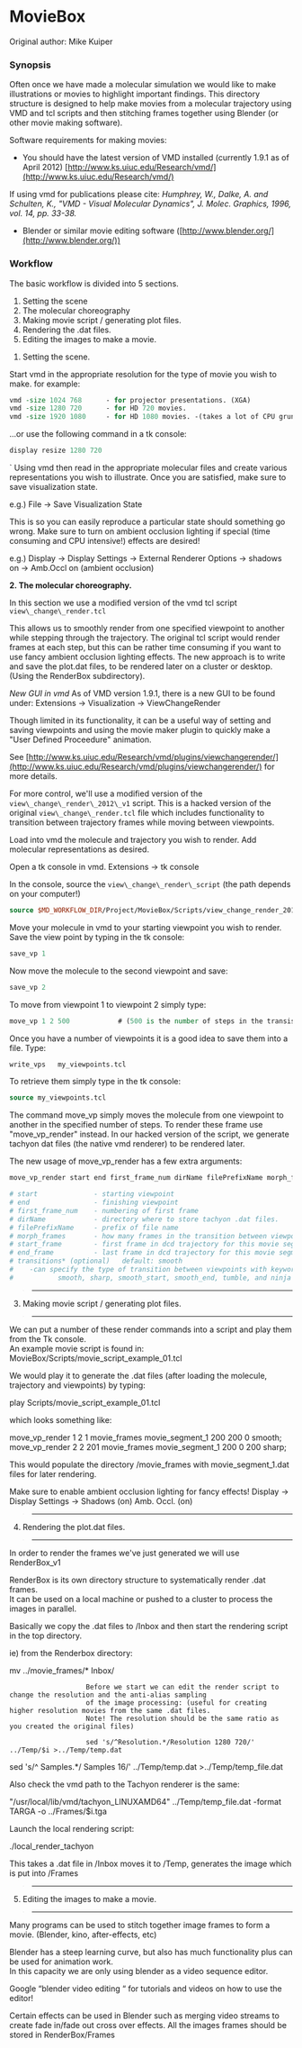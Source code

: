 ﻿# MovieBox

Original author: Mike Kuiper


### Synopsis

Often once we have made a molecular simulation we would like to make  
illustrations or movies to highlight important findings. This directory 
structure is designed to help make movies from a molecular trajectory using VMD 
and tcl scripts and then stitching frames together using Blender 
(or other movie making software).  

Software requirements for making movies: 

* You should have the latest version of VMD installed (currently 1.9.1 as of April 2012) [http://www.ks.uiuc.edu/Research/vmd/](http://www.ks.uiuc.edu/Research/vmd/)

If using vmd for publications please cite:
*Humphrey, W., Dalke, A. and Schulten, K., "VMD - Visual Molecular Dynamics", J. Molec. Graphics, 1996, vol. 14, pp. 33-38.*

* Blender or similar movie editing software ([http://www.blender.org/](http://www.blender.org/))


### Workflow

The basic workflow is divided into 5 sections. 

1)  Setting the scene
2)  The molecular choreography 
3)  Making movie script / generating plot files.  
4)  Rendering the .dat files.
5)  Editing the images to make a movie. 


1. Setting the scene. 

Start vmd in the appropriate resolution for the type of movie you wish to make. 
for example:  

```tcl
vmd -size 1024 768      - for projector presentations. (XGA)
vmd -size 1280 720      - for HD 720 movies.
vmd -size 1920 1080     - for HD 1080 movies. -(takes a lot of CPU grunt!)
```

...or use the following command in a tk console: 

```tcl
display resize 1280 720     
```
`
Using vmd then read in the appropriate molecular files and create various 
representations you wish to illustrate. Once you are satisfied, make sure 
to save visualization state. 

e.g.) File -> Save Visualization State

This is so you can easily reproduce a particular state should something go wrong. Make sure to turn on ambient occlusion lighting if special (time consuming and CPU intensive!) effects are desired! 

e.g.) Display -> Display Settings -> External Renderer Options -> shadows on -> Amb.Occl on (ambient occlusion)


**2. The molecular choreography.**

In this section we use a modified version of the vmd tcl script `view\_change\_render.tcl`

This allows us to smoothly render from one specified viewpoint to another while 
stepping through the trajectory. The original tcl script would render frames at 
each step, but this can be rather time consuming if you want to use fancy ambient 
occlusion lighting effects. The new approach is to write and save the plot.dat files, to be rendered later on a cluster or desktop.  (Using the RenderBox subdirectory).  

*New GUI in vmd*
As of VMD version 1.9.1,  there is a new GUI to be found under: 
Extensions -> Visualization -> ViewChangeRender

Though limited in its functionality, it can be a useful way of setting and saving 
viewpoints and using the movie maker plugin to quickly make a "User Defined Proceedure" 
animation.

See [http://www.ks.uiuc.edu/Research/vmd/plugins/viewchangerender/](http://www.ks.uiuc.edu/Research/vmd/plugins/viewchangerender/) for more details. 

For more control, we'll use a modified version of the `view\_change\_render\_2012\_v1`
script. This is a hacked version of the original `view\_change\_render.tcl` file which 
includes functionality to transition between trajectory frames while moving between 
viewpoints.

Load into vmd the molecule and trajectory you wish to render.  Add molecular 
representations as desired. 

Open a tk console in vmd. Extensions -> tk console 

In the console, source the `view\_change\_render\_script` (the path depends on your computer!)

```tcl
source $MD_WORKFLOW_DIR/Project/MovieBox/Scripts/view_change_render_2012_v1.tcl
```

Move your molecule in vmd to your starting viewpoint you wish to render.  
Save the view point by typing in the tk console: 

```tcl
save_vp 1 
```

Now move the molecule to the second viewpoint and save: 

```tcl
save_vp 2 
```

To move from viewpoint 1 to viewpoint 2  simply type: 

```tcl
move_vp 1 2 500            # (500 is the number of steps in the transistion) 
```

Once you have a number of viewpoints it is a good idea to save them into a file. Type: 

```tcl
write_vps   my_viewpoints.tcl 
```

To retrieve them simply type in the tk console:

```tcl
source my_viewpoints.tcl 
```

The command move_vp simply moves the molecule from one viewpoint to another in the specified 
number of steps. To render these frame use  "move_vp_render"  instead.  In our hacked 
version of the script, we generate tachyon dat files (the native vmd renderer) to be rendered later. 

The new usage of move_vp_render has a few extra arguments:  

```tcl
move_vp_render start end first_frame_num dirName filePrefixName morph_frames  start_frame end_frame transitions* 
```

```tcl
# start              - starting viewpoint
# end                - finishing viewpoint
# first_frame_num    - numbering of first frame 
# dirName            - directory where to store tachyon .dat files. 
# filePrefixName     - prefix of file name 
# morph_frames       - how many frames in the transition between viewpoints 
# start_frame        - first frame in dcd trajectory for this movie segment. 
# end_frame          - last frame in dcd trajectory for this movie segment.  
# transitions* (optional)   default: smooth
#    -can specify the type of transition between viewpoints with keywords:
#           smooth, sharp, smooth_start, smooth_end, tumble, and ninja  
```


>-------------------------------------------------------------------------------
3) Making movie script / generating plot files.   
>-------------------------------------------------------------------------------

We can put a number of these render commands into a script and play them from the Tk console.  
An example movie script is found in: MovieBox/Scripts/movie_script_example_01.tcl 

We would play it to generate the .dat files (after loading the molecule, trajectory and viewpoints) by typing: 

play Scripts/movie_script_example_01.tcl

which looks something like: 

move_vp_render 1  2   1    movie_frames movie_segment_1  200   200    0 smooth;
move_vp_render 2  2   201  movie_frames movie_segment_1  200     0  200 sharp;


This would populate the directory /movie_frames with movie_segment_1.dat files for later rendering.  

  Make sure to enable ambient occlusion lighting for fancy effects! 
Display → Display Settings → Shadows (on) Amb. Occl. (on)


  >-------------------------------------------------------------------------------
  4) Rendering the plot.dat files. 
  >-------------------------------------------------------------------------------

  In order to render the frames we've just generated we will use RenderBox_v1

  RenderBox is its own directory structure to systematically render .dat frames.  
  It can be used on a local machine or pushed to a cluster to process the images in parallel. 

  Basically we copy the .dat files to /Inbox  and then start the rendering script in the top directory. 

  ie)  from the Renderbox directory: 

  mv ../movie_frames/* Inbox/ 

                       Before we start we can edit the render script to change the resolution and the anti-alias sampling  
                       of the image processing: (useful for creating higher resolution movies from the same .dat files.  
                       Note! The resolution should be the same ratio as you created the original files)    

                       sed 's/^Resolution.*/Resolution 1280 720/' ../Temp/$i >../Temp/temp.dat
  sed 's/^    Samples.*/    Samples 16/' ../Temp/temp.dat >../Temp/temp_file.dat

  Also check the vmd path to the Tachyon renderer is the same: 

  "/usr/local/lib/vmd/tachyon_LINUXAMD64" ../Temp/temp_file.dat -format TARGA -o ../Frames/$i.tga


  Launch the local rendering script: 

  ./local_render_tachyon  

  This takes a .dat file in /Inbox   moves it to /Temp,  generates the image which is put into /Frames



  >-------------------------------------------------------------------------------
  5) Editing the images to make a movie. 
  >-------------------------------------------------------------------------------

  Many programs can be used to stitch together image frames to form a movie. 
(Blender, kino, after-effects, etc) 

  Blender has a steep learning curve, but also has much functionality plus can be used for animation work.  
  In this capacity we are only using blender as a video sequence editor.  

  Google “blender video editing “  for tutorials and videos on how to use the editor!  

  Certain effects can be used in Blender such as merging video streams to create fade in/fade out cross 
  over effects.  All the images frames should be stored in RenderBox/Frames


